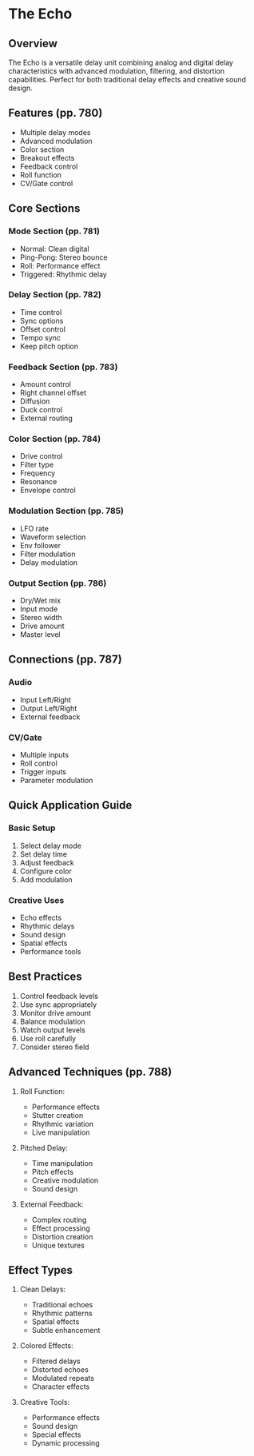 # The Echo

## Overview
The Echo is a versatile delay unit combining analog and digital delay characteristics with advanced modulation, filtering, and distortion capabilities. Perfect for both traditional delay effects and creative sound design.

## Features (pp. 780)
- Multiple delay modes
- Advanced modulation
- Color section
- Breakout effects
- Feedback control
- Roll function
- CV/Gate control

## Core Sections

### Mode Section (pp. 781)
- Normal: Clean digital
- Ping-Pong: Stereo bounce
- Roll: Performance effect
- Triggered: Rhythmic delay

### Delay Section (pp. 782)
- Time control
- Sync options
- Offset control
- Tempo sync
- Keep pitch option

### Feedback Section (pp. 783)
- Amount control
- Right channel offset
- Diffusion
- Duck control
- External routing

### Color Section (pp. 784)
- Drive control
- Filter type
- Frequency
- Resonance
- Envelope control

### Modulation Section (pp. 785)
- LFO rate
- Waveform selection
- Env follower
- Filter modulation
- Delay modulation

### Output Section (pp. 786)
- Dry/Wet mix
- Input mode
- Stereo width
- Drive amount
- Master level

## Connections (pp. 787)

### Audio
- Input Left/Right
- Output Left/Right
- External feedback

### CV/Gate
- Multiple inputs
- Roll control
- Trigger inputs
- Parameter modulation

## Quick Application Guide

### Basic Setup
1. Select delay mode
2. Set delay time
3. Adjust feedback
4. Configure color
5. Add modulation

### Creative Uses
- Echo effects
- Rhythmic delays
- Sound design
- Spatial effects
- Performance tools

## Best Practices
1. Control feedback levels
2. Use sync appropriately
3. Monitor drive amount
4. Balance modulation
5. Watch output levels
6. Use roll carefully
7. Consider stereo field

## Advanced Techniques (pp. 788)
1. Roll Function:
   - Performance effects
   - Stutter creation
   - Rhythmic variation
   - Live manipulation

2. Pitched Delay:
   - Time manipulation
   - Pitch effects
   - Creative modulation
   - Sound design

3. External Feedback:
   - Complex routing
   - Effect processing
   - Distortion creation
   - Unique textures

## Effect Types
1. Clean Delays:
   - Traditional echoes
   - Rhythmic patterns
   - Spatial effects
   - Subtle enhancement

2. Colored Effects:
   - Filtered delays
   - Distorted echoes
   - Modulated repeats
   - Character effects

3. Creative Tools:
   - Performance effects
   - Sound design
   - Special effects
   - Dynamic processing 